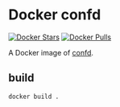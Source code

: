 Docker confd
============

[![Docker Stars](https://img.shields.io/docker/stars/dochang/confd.svg)](https://hub.docker.com/r/dochang/confd/)
[![Docker Pulls](https://img.shields.io/docker/pulls/dochang/confd.svg)](https://hub.docker.com/r/dochang/confd/)

A Docker image of [confd][].

[confd]: https://github.com/kelseyhightower/confd

build
-----

    docker build .

